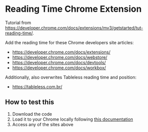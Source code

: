 # Reading Time Chrome Extension

Tutorial from https://developer.chrome.com/docs/extensions/mv3/getstarted/tut-reading-time/.

Add the reading time for these Chrome developers site articles:

- https://developer.chrome.com/docs/extensions/
- https://developer.chrome.com/docs/webstore/
- https://developer.chrome.com/docs/devtools/
- https://developer.chrome.com/docs/workbox/

Additionally, also overwrites Tableless reading time and position:

- https://tableless.com.br/

## How to test this

1. Download the code
1. Load it to your Chrome locally following [this documentation](https://developer.chrome.com/docs/extensions/mv3/getstarted/development-basics/#load-unpacked)
1. Access any of the sites above
